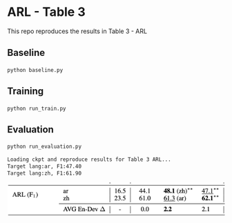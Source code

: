 # ARL - Table 3

This repo reproduces the results in Table 3 - ARL

## Baseline
``
python baseline.py
``

## Training
``
python run_train.py
``

## Evaluation
``
python run_evaluation.py
``

```
Loading ckpt and reproduce results for Table 3 ARL...
Target lang:ar, F1:47.40
Target lang:zh, F1:61.90
```
![ScreenShot](table3-arl.png)